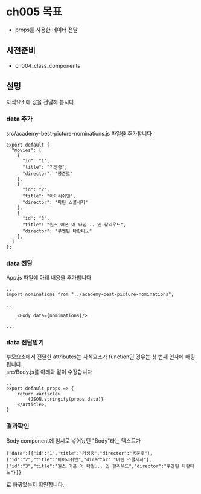 # ch005 목표
- props를 사용한 데이터 전달 

## 사전준비
- ch004_class_components

## 설명
자식요소에 값을 전달해 봅시다

### data 추가
src/academy-best-picture-nominations.js 파일을 추가합니다
```
export default {
  "movies": [
    {
      "id": "1",
      "title": "기생충",
      "director": "봉준호"
    },
    {
      "id": "2",
      "title": "아이리쉬맨",
      "director": "마틴 스콜세지"
    },
    {
      "id": "3",
      "title": "원스 어폰 어 타임... 인 할리우드",
      "director": "쿠엔틴 타란티노"
    },
  ]
};
```

### data 전달
App.js 파일에 아래 내용을 추가합니다
```
...
import nominations from "../academy-best-picture-nominations";

...

    <Body data={nominations}/>

...
```

### data 전달받기
부모요소에서 전달한 attributes는 자식요소가 function인 경우는 첫 번째 인자에 매핑됩니다.  
src/Body.js를 아래와 같이 수정합니다
```
...
export default props => {
    return <article>
        {JSON.stringify(props.data)}
    </article>;
}
```

### 결과확인
Body component에 임시로 넣어놨던 "Body"라는 텍스트가 
```
{"data":[{"id":"1","title":"기생충","director":"봉준호"},{"id":"2","title":"아이리쉬맨","director":"마틴 스콜세지"},{"id":"3","title":"원스 어폰 어 타임... 인 할리우드","director":"쿠엔틴 타란티노"}]}
``` 
로 바뀌었는지 확인합니다.
